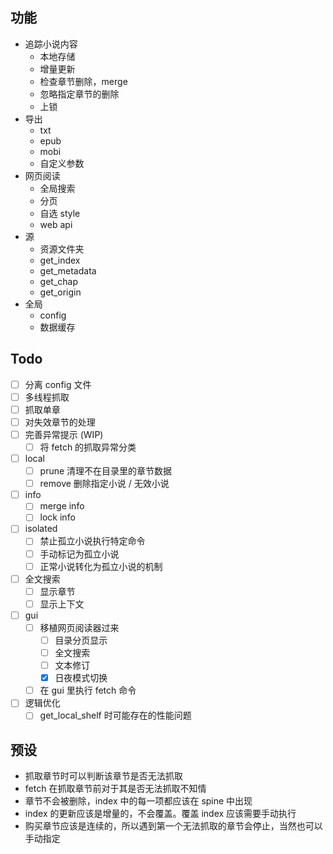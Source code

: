 ## 功能
- 追踪小说内容
    - 本地存储
    - 增量更新
    - 检查章节删除，merge
    - 忽略指定章节的删除
    - 上锁
- 导出
    - txt
    - epub
    - mobi
    - 自定义参数
- 网页阅读
    - 全局搜索
    - 分页
    - 自选 style
    - web api
- 源
    - 资源文件夹
    - get_index
    - get_metadata
    - get_chap
    - get_origin
- 全局
    - config
    - 数据缓存


## Todo
- [ ] 分离 config 文件
- [ ] 多线程抓取
- [ ] 抓取单章
- [ ] 对失效章节的处理
- [ ] 完善异常提示 (WIP)
  - [ ] 将 fetch 的抓取异常分类
- [ ] local
  - [ ] prune 清理不在目录里的章节数据
  - [ ] remove 删除指定小说 / 无效小说
- [ ] info
  - [ ] merge info
  - [ ] lock info
- [ ] isolated
  - [ ] 禁止孤立小说执行特定命令
  - [ ] 手动标记为孤立小说
  - [ ] 正常小说转化为孤立小说的机制
- [ ] 全文搜索
  - [ ] 显示章节
  - [ ] 显示上下文
- [ ] gui
  - [ ] 移植网页阅读器过来
    - [ ] 目录分页显示
    - [ ] 全文搜索
    - [ ] 文本修订
    - [x] 日夜模式切换
  - [ ] 在 gui 里执行 fetch 命令
- [ ] 逻辑优化
  - [ ] get_local_shelf 时可能存在的性能问题

## 预设
- 抓取章节时可以判断该章节是否无法抓取
- fetch 在抓取章节前对于其是否无法抓取不知情
- 章节不会被删除，index 中的每一项都应该在 spine 中出现
- index 的更新应该是增量的，不会覆盖。覆盖 index 应该需要手动执行
- 购买章节应该是连续的，所以遇到第一个无法抓取的章节会停止，当然也可以手动指定
